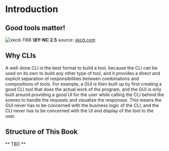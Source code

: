 # Introduction

## Good tools matter!
![xkcd-1168](https://imgs.xkcd.com/comics/tar.png)
**\BY\-NC 2.5** source: [xkcd.com](https://xkcd.com/1168/)

## Why CLIs

A well-done CLI is the best format to build a tool, because the CLI can be used on its own to build
any other type of tool, and it provides a direct and explicit separation of responsibilities between
combinations and compositions of tools. For example, a GUI is then built up by first creating a good
CLI tool that does the actual work of the program, and the GUI is only built around providing a good
UI for the user while calling the CLI behind the scenes to handle the requests and visualize the
responses. This means the GUI never has to be concerned with the business logic of the CLI, and the
CLI never has to be concerned with the UI and display of the tool to the user.

## Structure of This Book
** TBD **

